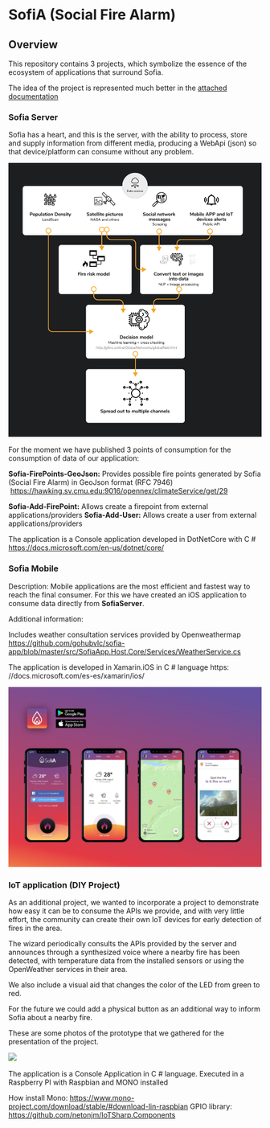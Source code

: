 # SofiA (Social Fire Alarm)

## Overview

This repository contains 3 projects, which symbolize the essence of the ecosystem of applications that surround Sofia.

The idea of the project is represented much better in the [attached documentation](
https://2018.spaceappschallenge.org/challenges/volcanoes-icebergs-and-asteroids-oh-my/real-time-fire-app/teams/gohub/project)

### Sofia Server

Sofia has a heart, and this is the server, with the ability to process, store and supply information from different media, producing a WebApi (json) so that device/platform can consume without any problem.

![](https://github.com/gohubvlc/sofia-project/raw/master/diagrams/SofiaSummary.jpg)

For the moment we have published 3 points of consumption for the consumption of data of our application:


**Sofia-FirePoints-GeoJson:** Provides possible fire points generated by Sofia (Social Fire Alarm) in GeoJson format (RFC 7946)
 https://hawking.sv.cmu.edu:9016/opennex/climateService/get/29

**Sofia-Add-FirePoint:** Allows create a firepoint from external applications/providers
**Sofia-Add-User:** Allows create a user from external applications/providers

The application is a Console application developed in DotNetCore with C #
https://docs.microsoft.com/en-us/dotnet/core/

### Sofia Mobile

Description:
Mobile applications are the most efficient and fastest way to reach the final consumer. For this we have created an iOS application to consume data directly from **SofiaServer**.

Additional information:

Includes weather consultation services provided by Openweathermap
https://github.com/gohubvlc/sofia-app/blob/master/src/SofiaApp.Host.Core/Services/WeatherService.cs

The application is developed in Xamarin.iOS in C # language https: //docs.microsoft.com/es-es/xamarin/ios/

![](https://github.com/gohubvlc/sofia-project/raw/master/images/APP%20Mockup.jpg)

### IoT application (DIY Project)

As an additional project, we wanted to incorporate a project to demonstrate how easy it can be to consume the APIs we provide, and with very little effort, the community can create their own IoT devices for early detection of fires in the area.

The wizard periodically consults the APIs provided by the server and announces through a synthesized voice where a nearby fire has been detected, with temperature data from the installed sensors or using the OpenWeather services in their area.

We also include a visual aid that changes the color of the LED from green to red.

For the future we could add a physical button as an additional way to inform Sofia about a nearby fire.

These are some photos of the prototype that we gathered for the presentation of the project.

![](https://github.com/gohubvlc/sofia-app/raw/master/Assets/iot.png)

The application is a Console Application in C # language. Executed in a Raspberry PI with Raspbian and MONO installed

How install Mono: https://www.mono-project.com/download/stable/#download-lin-raspbian
GPIO library: https://github.com/netonjm/IoTSharp.Components
